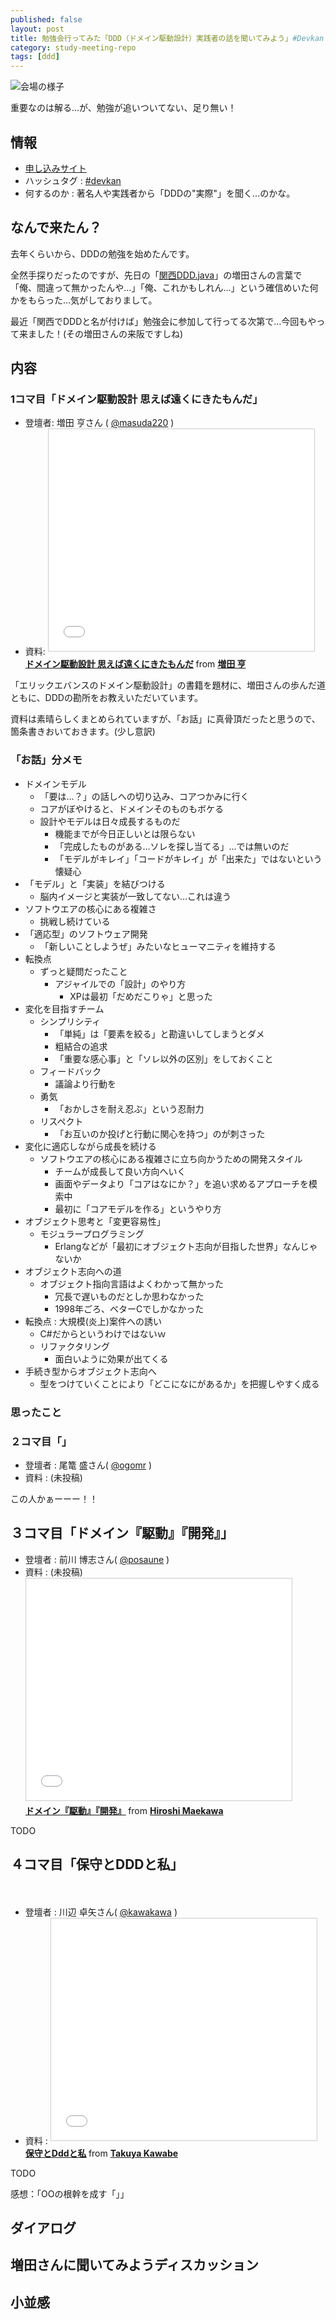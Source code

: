 ```yaml
---
published: false
layout: post
title: 勉強会行ってみた「DDD（ドメイン駆動設計）実践者の話を聞いてみよう」#Devkan
category: study-meeting-repo
tags: [ddd]
---
```


![会場の様子](/images/2015-09-xx-xxxx.jpg)

重要なのは解る…が、勉強が追いついてない、足り無い！

## 情報

+ [申し込みサイト](https://devlove-kansai.doorkeeper.jp/events/30012)
+ ハッシュタグ : [#devkan](https://twitter.com/hashtag/devkan)
+ 何するのか : 著名人や実践者から「DDDの"実際"」を聞く…のかな。

## なんで来たん？

去年くらいから、DDDの勉強を始めたんです。

全然手探りだったのですが、先日の「[関西DDD.java](http://kansaiddd.connpass.com/event/17737/)」の増田さんの言葉で
「俺、間違って無かったんや…」「俺、これかもしれん…」という確信めいた何かをもらった…気がしておりまして。

最近「関西でDDDと名が付けば」勉強会に参加して行ってる次第で…今回もやって来ました！(その増田さんの来阪ですしね)

## 内容

### 1コマ目「ドメイン駆動設計 思えば遠くにきたもんだ」

+ 登壇者: 増田 亨さん ( [@masuda220](https://github.com/masuda220) )
+ 資料: <iframe src="//www.slideshare.net/slideshow/embed_code/key/BevtPE8jbuRTyY" width="425" height="355" frameborder="0" marginwidth="0" marginheight="0" scrolling="no" style="border:1px solid #CCC; border-width:1px; margin-bottom:5px; max-width: 100%;" allowfullscreen> </iframe> <div style="margin-bottom:5px"> <strong> <a href="//www.slideshare.net/masuda220/ss-52960414" title="ドメイン駆動設計 思えば遠くにきたもんだ" target="_blank">ドメイン駆動設計 思えば遠くにきたもんだ</a> </strong> from <strong><a href="//www.slideshare.net/masuda220" target="_blank">増田 亨</a></strong> </div>

「エリックエバンスのドメイン駆動設計」の書籍を題材に、増田さんの歩んだ道ともに、DDDの勘所をお教えいただいています。

資料は素晴らしくまとめられていますが、「お話」に真骨頂だったと思うので、
箇条書きおいておきます。(少し意訳)

### 「お話」分メモ

+ ドメインモデル
  + 「要は…？」の話しへの切り込み、コアつかみに行く
  + コアがぼやけると、ドメインそのものもボケる
  + 設計やモデルは日々成長するものだ
    + 機能までが今日正しいとは限らない
    + 「完成したものがある…ソレを探し当てる」…では無いのだ
    + 「モデルがキレイ」「コードがキレイ」が「出来た」ではないという懐疑心
+ 「モデル」と「実装」を結びつける
  + 脳内イメージと実装が一致してない…これは違う
+ ソフトウエアの核心にある複雑さ
  + 挑戦し続けている
+ 「適応型」のソフトウェア開発
  + 「新しいことしようぜ」みたいなヒューマニティを維持する
+ 転換点
  + ずっと疑問だったこと
    + アジャイルでの「設計」のやり方
      + XPは最初「だめだこりゃ」と思った
+ 変化を目指すチーム
  + シンプリシティ
    + 「単純」は「要素を絞る」と勘違いしてしまうとダメ
    + 粗結合の追求
    + 「重要な感心事」と「ソレ以外の区別」をしておくこと
  + フィードバック
    + 議論より行動を
  + 勇気
    + 「おかしさを耐え忍ぶ」という忍耐力
  + リスペクト
    + 「お互いのか投げと行動に関心を持つ」のが刺さった
+ 変化に適応しながら成長を続ける
  + ソフトウエアの核心にある複雑さに立ち向かうための開発スタイル
    + チームが成長して良い方向へいく
    + 画面やデータより「コアはなにか？」を追い求めるアプローチを模索中
    + 最初に「コアモデルを作る」というやり方
+ オブジェクト思考と「変更容易性」
  + モジュラープログラミング
    + Erlangなどが「最初にオブジェクト志向が目指した世界」なんじゃないか
+ オブジェクト志向への道
  + オブジェクト指向言語はよくわかって無かった
    + 冗長で遅いものだとしか思わなかった
    + 1998年ごろ、ベターCでしかなかった
+ 転換点 : 大規模(炎上)案件への誘い
  + C#だからというわけではないｗ
  + リファクタリング
    + 面白いように効果が出てくる
+ 手続き型からオブジェクト志向へ
  + 型をつけていくことにより「どこになにがあるか」を把握しやすく成る

### 思ったこと




### ２コマ目「」

+ 登壇者 : 尾篭 盛さん( [@ogomr](https://twitter.com/ogomr) )
+ 資料 : (未投稿)

この人かぁーーー！！

## ３コマ目「ドメイン『駆動』『開発』」

+ 登壇者 : 前川 博志さん( [@posaune](https://twitter.com/posaune) )
+ 資料 : (未投稿)<iframe src="//www.slideshare.net/slideshow/embed_code/key/9PIP6SmhYt4Ys" width="425" height="355" frameborder="0" marginwidth="0" marginheight="0" scrolling="no" style="border:1px solid #CCC; border-width:1px; margin-bottom:5px; max-width: 100%;" allowfullscreen> </iframe> <div style="margin-bottom:5px"> <strong> <a href="//www.slideshare.net/Posaune/ss-52982034" title="ドメイン『駆動』『開発』" target="_blank">ドメイン『駆動』『開発』</a> </strong> from <strong><a href="//www.slideshare.net/Posaune" target="_blank">Hiroshi Maekawa</a></strong> </div>

TODO

## ４コマ目「保守とDDDと私」
　
+ 登壇者 : 川辺 卓矢さん( [@kawakawa](https://twitter.com/kawakawa) )
+ 資料 : <iframe src="//www.slideshare.net/slideshow/embed_code/key/jUFc2mKFuzhayy" width="425" height="355" frameborder="0" marginwidth="0" marginheight="0" scrolling="no" style="border:1px solid #CCC; border-width:1px; margin-bottom:5px; max-width: 100%;" allowfullscreen> </iframe> <div style="margin-bottom:5px"> <strong> <a href="//www.slideshare.net/kawakawa__/ddd-52952272" title="保守とDddと私" target="_blank">保守とDddと私</a> </strong> from <strong><a href="//www.slideshare.net/kawakawa__" target="_blank">Takuya Kawabe</a></strong> </div>

TODO

感想：「OOの根幹を成す「」」

## ダイアログ

## 増田さんに聞いてみようディスカッション

## 小並感
